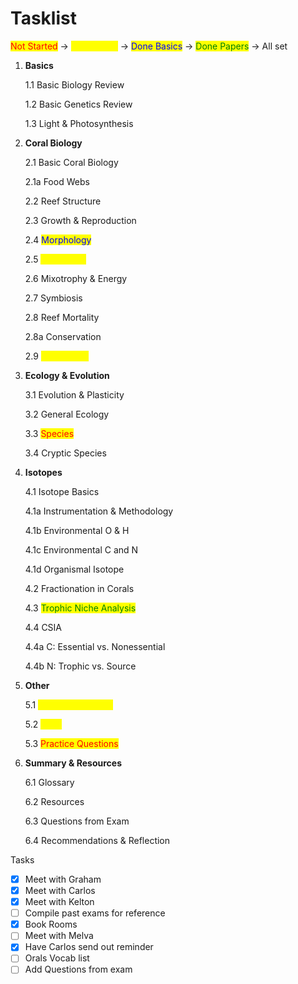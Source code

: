 # Tasklist

<mark style="color:red;">Not Started</mark> -> <mark style="color:yellow;">In Progress</mark> -> <mark style="color:blue;">Done Basics</mark> -> <mark style="color:green;">Done Papers</mark> -> All set&#x20;

1.  **Basics**

    1.1    Basic Biology Review&#x20;

    1.2   Basic Genetics Review&#x20;

    1.3   Light & Photosynthesis&#x20;
2.  **Coral Biology**

    2.1    Basic Coral Biology&#x20;

    &#x20;           2.1a    Food Webs&#x20;

    2.2   Reef Structure&#x20;

    2.3   Growth & Reproduction&#x20;

    2.4   <mark style="color:blue;">Morphology</mark>&#x20;

    2.5   <mark style="color:yellow;">Physiology</mark>&#x20;

    2.6   Mixotrophy & Energy&#x20;

    2.7   Symbiosis&#x20;

    2.8   Reef Mortality&#x20;

    &#x20;           2.8a   Conservation&#x20;

    2.9   <mark style="color:yellow;">My species</mark>&#x20;
3.  **Ecology & Evolution**

    3.1    Evolution & Plasticity&#x20;

    3.2   General Ecology&#x20;

    3.3   <mark style="color:red;">Species</mark>

    3.4   Cryptic Species&#x20;
4.  **Isotopes**

    4.1    Isotope Basics

    &#x20;           4.1a   Instrumentation & Methodology&#x20;

    &#x20;           4.1b   Environmental O & H&#x20;

    &#x20;           4.1c   Environmental C and N&#x20;

    &#x20;           4.1d   Organismal Isotope

    4.2   Fractionation in Corals&#x20;

    4.3   <mark style="color:green;">Trophic Niche Analysis</mark>&#x20;

    4.4   CSIA

    &#x20;           4.4a C: Essential vs. Nonessential&#x20;

    &#x20;           4.4b N: Trophic vs. Source&#x20;
5.  **Other**

    5.1     <mark style="color:yellow;">Science & Society</mark>&#x20;

    5.2    <mark style="color:yellow;">Stats</mark>

    5.3    <mark style="color:red;">Practice Questions</mark> &#x20;
6.  **Summary & Resources**&#x20;

    6.1    Glossary&#x20;

    6.2   Resources&#x20;

    6.3   Questions from Exam&#x20;

    6.4   Recommendations & Reflection&#x20;



Tasks&#x20;

* [x] Meet with Graham
* [x] Meet with Carlos
* [x] Meet with Kelton
* [ ] Compile past exams for reference&#x20;
* [x] Book Rooms
* [ ] Meet with Melva&#x20;
* [x] Have Carlos send out reminder
* [ ] Orals Vocab list&#x20;
* [ ] Add Questions from exam
